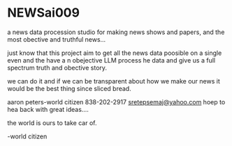 # NEWSai009
a news data procession studio for making news shows and papers, and the most obective and truthful news...

just know that this project aim to get all the news data poosible on a single even and the have a n obejective LLM process he data and give us a full spectrum truth and obective story.

we can do it and if we can be transparent about how we make our news it would be the best thing since sliced bread.

aaron peters-world citizen 838-202-2917 sretepsemaj@yahoo.com hoep to hea back with great ideas....

the world is ours to take car of. 

-world citizen